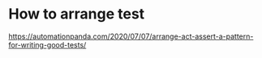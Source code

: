 # How to arrange test

https://automationpanda.com/2020/07/07/arrange-act-assert-a-pattern-for-writing-good-tests/